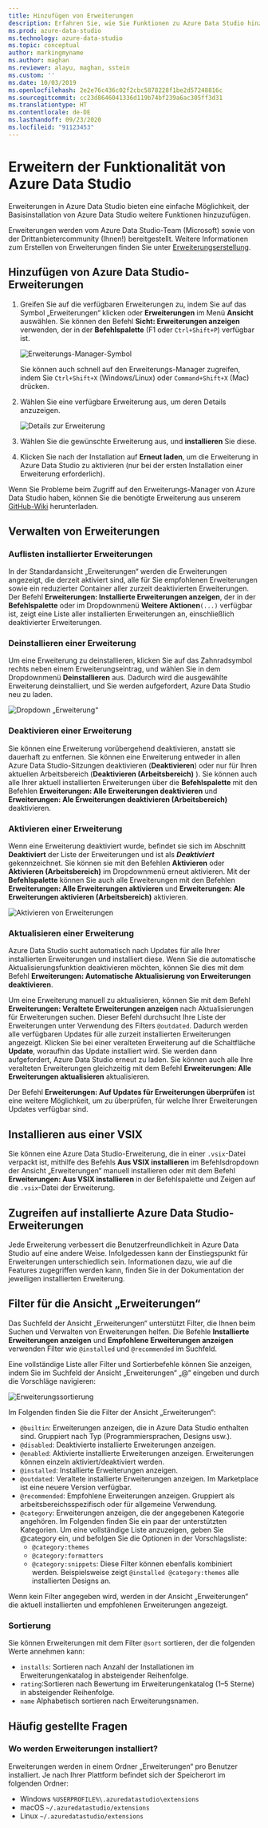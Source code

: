 ```yaml
---
title: Hinzufügen von Erweiterungen
description: Erfahren Sie, wie Sie Funktionen zu Azure Data Studio hinzufügen, indem Sie Erweiterungen auswählen und installieren, die von Microsoft und Drittanbietern bereitgestellt werden.
ms.prod: azure-data-studio
ms.technology: azure-data-studio
ms.topic: conceptual
author: markingmyname
ms.author: maghan
ms.reviewer: alayu, maghan, sstein
ms.custom: ''
ms.date: 10/03/2019
ms.openlocfilehash: 2e2e76c436c02f2cbc5878228f1be2d57248816c
ms.sourcegitcommit: cc23d8646041336d119b74bf239a6ac305ff3d31
ms.translationtype: HT
ms.contentlocale: de-DE
ms.lasthandoff: 09/23/2020
ms.locfileid: "91123453"
---
```

# <a name="extend-the-functionality-of-azure-data-studio"></a>Erweitern der Funktionalität von Azure Data Studio

Erweiterungen in Azure Data Studio bieten eine einfache Möglichkeit, der Basisinstallation von Azure Data Studio weitere Funktionen hinzuzufügen.

Erweiterungen werden vom Azure Data Studio-Team (Microsoft) sowie von der Drittanbietercommunity (Ihnen!) bereitgestellt. Weitere Informationen zum Erstellen von Erweiterungen finden Sie unter [Erweiterungserstellung](./extension-authoring.md).

## <a name="add-azure-data-studio-extensions"></a>Hinzufügen von Azure Data Studio-Erweiterungen

1. Greifen Sie auf die verfügbaren Erweiterungen zu, indem Sie auf das Symbol „Erweiterungen“ klicken oder **Erweiterungen** im Menü **Ansicht** auswählen. Sie können den Befehl **Sicht: Erweiterungen anzeigen** verwenden, der in der **Befehlspalette** (F1 oder `Ctrl+Shift+P`) verfügbar ist.

    ![Erweiterungs-Manager-Symbol](media/add-extensions/extension-manager-icon.png)

    Sie können auch schnell auf den Erweiterungs-Manager zugreifen, indem Sie `Ctrl+Shift+X` (Windows/Linux) oder `Command+Shift+X` (Mac) drücken.

2. Wählen Sie eine verfügbare Erweiterung aus, um deren Details anzuzeigen.

    ![Details zur Erweiterung](media/add-extensions/extension-details.png)

3. Wählen Sie die gewünschte Erweiterung aus, und **installieren** Sie diese.

4. Klicken Sie nach der Installation auf **Erneut laden**, um die Erweiterung in Azure Data Studio zu aktivieren (nur bei der ersten Installation einer Erweiterung erforderlich).

Wenn Sie Probleme beim Zugriff auf den Erweiterungs-Manager von Azure Data Studio haben, können Sie die benötigte Erweiterung aus unserem [GitHub-Wiki](https://github.com/microsoft/azuredatastudio/wiki/List-of-Extensions) herunterladen.

## <a name="manage-extensions"></a>Verwalten von Erweiterungen

### <a name="list-installed-extensions"></a>Auflisten installierter Erweiterungen

In der Standardansicht „Erweiterungen“ werden die Erweiterungen angezeigt, die derzeit aktiviert sind, alle für Sie empfohlenen Erweiterungen sowie ein reduzierter Container aller zurzeit deaktivierten Erweiterungen. Der Befehl **Erweiterungen: Installierte Erweiterungen anzeigen**, der in der **Befehlspalette** oder im Dropdownmenü **Weitere Aktionen**`(...)` verfügbar ist, zeigt eine Liste aller installierten Erweiterungen an, einschließlich deaktivierter Erweiterungen.

### <a name="uninstall-an-extension"></a>Deinstallieren einer Erweiterung

Um eine Erweiterung zu deinstallieren, klicken Sie auf das Zahnradsymbol rechts neben einem Erweiterungseintrag, und wählen Sie in dem Dropdownmenü **Deinstallieren** aus. Dadurch wird die ausgewählte Erweiterung deinstalliert, und Sie werden aufgefordert, Azure Data Studio neu zu laden.

 ![Dropdown „Erweiterung“](media/add-extensions/extension-gear-dropdown.png)

### <a name="disable-an-extension"></a>Deaktivieren einer Erweiterung

Sie können eine Erweiterung vorübergehend deaktivieren, anstatt sie dauerhaft zu entfernen. Sie können eine Erweiterung entweder in allen Azure Data Studio-Sitzungen deaktivieren (**Deaktivieren**) oder nur für Ihren aktuellen Arbeitsbereich (**Deaktivieren (Arbeitsbereich)** ). Sie können auch alle Ihrer aktuell installierten Erweiterungen über die **Befehlspalette** mit den Befehlen **Erweiterungen: Alle Erweiterungen deaktivieren** und **Erweiterungen: Ale Erweiterungen deaktivieren (Arbeitsbereich)** deaktivieren.

### <a name="enable-an-extension"></a>Aktivieren einer Erweiterung

Wenn eine Erweiterung deaktiviert wurde, befindet sie sich im Abschnitt **Deaktiviert** der Liste der Erweiterungen und ist als ***Deaktiviert*** gekennzeichnet. Sie können sie mit den Befehlen **Aktivieren** oder **Aktivieren (Arbeitsbereich)** im Dropdownmenü erneut aktivieren. Mit der **Befehlspalette** können Sie auch alle Erweiterungen mit den Befehlen **Erweiterungen: Alle Erweiterungen aktivieren** und **Erweiterungen: Ale Erweiterungen aktivieren (Arbeitsbereich)** aktivieren.

![Aktivieren von Erweiterungen](media/add-extensions/extensions-enable.png)

### <a name="updating-an-extension"></a>Aktualisieren einer Erweiterung

Azure Data Studio sucht automatisch nach Updates für alle Ihrer installierten Erweiterungen und installiert diese. Wenn Sie die automatische Aktualisierungsfunktion deaktivieren möchten, können Sie dies mit dem Befehl **Erweiterungen: Automatische Aktualisierung von Erweiterungen deaktivieren**.

Um eine Erweiterung manuell zu aktualisieren, können Sie mit dem Befehl **Erweiterungen: Veraltete Erweiterungen anzeigen** nach Aktualisierungen für Erweiterungen suchen. Dieser Befehl durchsucht Ihre Liste der Erweiterungen unter Verwendung des Filters `@outdated`. Dadurch werden alle verfügbaren Updates für alle zurzeit installierten Erweiterungen angezeigt. Klicken Sie bei einer veralteten Erweiterung auf die Schaltfläche **Update**, woraufhin das Update installiert wird. Sie werden dann aufgefordert, Azure Data Studio erneut zu laden. Sie können auch alle Ihre veralteten Erweiterungen gleichzeitig mit dem Befehl **Erweiterungen: Alle Erweiterungen aktualisieren** aktualisieren.

Der Befehl **Erweiterungen: Auf Updates für Erweiterungen überprüfen** ist eine weitere Möglichkeit, um zu überprüfen, für welche Ihrer Erweiterungen Updates verfügbar sind.

## <a name="install-from-a-vsix"></a>Installieren aus einer VSIX

Sie können eine Azure Data Studio-Erweiterung, die in einer `.vsix`-Datei verpackt ist, mithilfe des Befehls **Aus VSIX installieren** im Befehlsdropdown der Ansicht „Erweiterungen“ manuell installieren oder mit dem Befehl **Erweiterungen: Aus VSIX installieren** in der Befehlspalette und Zeigen auf die `.vsix`-Datei der Erweiterung.

## <a name="access-installed-azure-data-studio-extensions"></a>Zugreifen auf installierte Azure Data Studio-Erweiterungen

Jede Erweiterung verbessert die Benutzerfreundlichkeit in Azure Data Studio auf eine andere Weise. Infolgedessen kann der Einstiegspunkt für Erweiterungen unterschiedlich sein. Informationen dazu, wie auf die Features zugegriffen werden kann, finden Sie in der Dokumentation der jeweiligen installierten Erweiterung.

## <a name="extensions-view-filters"></a>Filter für die Ansicht „Erweiterungen“

Das Suchfeld der Ansicht „Erweiterungen“ unterstützt Filter, die Ihnen beim Suchen und Verwalten von Erweiterungen helfen. Die Befehle **Installierte Erweiterungen anzeigen** und **Empfohlene Erweiterungen anzeigen** verwenden Filter wie `@installed` und `@recommended` im Suchfeld.

Eine vollständige Liste aller Filter und Sortierbefehle können Sie anzeigen, indem Sie im Suchfeld der Ansicht „Erweiterungen“ „@“ eingeben und durch die Vorschläge navigieren:

![Erweiterungssortierung](media/add-extensions/extension-sort.png)

Im Folgenden finden Sie die Filter der Ansicht „Erweiterungen“:

- `@builtin`: Erweiterungen anzeigen, die in Azure Data Studio enthalten sind. Gruppiert nach Typ (Programmiersprachen, Designs usw.).
- `@disabled`: Deaktivierte installierte Erweiterungen anzeigen.
- `@enabled`: Aktivierte installierte Erweiterungen anzeigen. Erweiterungen können einzeln aktiviert/deaktiviert werden.
- `@installed`: Installierte Erweiterungen anzeigen.
- `@outdated`: Veraltete installierte Erweiterungen anzeigen. Im Marketplace ist eine neuere Version verfügbar.
- `@recommended`: Empfohlene Erweiterungen anzeigen. Gruppiert als arbeitsbereichsspezifisch oder für allgemeine Verwendung.
- `@category`: Erweiterungen anzeigen, die der angegebenen Kategorie angehören. Im Folgenden finden Sie ein paar der unterstützten Kategorien. Um eine vollständige Liste anzuzeigen, geben Sie @category ein, und befolgen Sie die Optionen in der Vorschlagsliste:
    - `@category:themes`
    - `@category:formatters`
    - `@category:snippets`: Diese Filter können ebenfalls kombiniert werden. Beispielsweise zeigt `@installed @category:themes` alle installierten Designs an.

Wenn kein Filter angegeben wird, werden in der Ansicht „Erweiterungen“ die aktuell installierten und empfohlenen Erweiterungen angezeigt.

### <a name="sorting"></a>Sortierung

Sie können Erweiterungen mit dem Filter `@sort` sortieren, der die folgenden Werte annehmen kann:

- `installs`: Sortieren nach Anzahl der Installationen im Erweiterungenkatalog in absteigender Reihenfolge.
- `rating`:Sortieren nach Bewertung im Erweiterungenkatalog (1–5 Sterne) in absteigender Reihenfolge.
- `name` Alphabetisch sortieren nach Erweiterungsnamen.

## <a name="common-questions"></a>Häufig gestellte Fragen

### <a name="where-are-extensions-installed"></a>Wo werden Erweiterungen installiert?

Erweiterungen werden in einem Ordner „Erweiterungen“ pro Benutzer installiert. Je nach Ihrer Plattform befindet sich der Speicherort im folgenden Ordner:

- Windows `%USERPROFILE%\.azuredatastudio\extensions`
- macOS `~/.azuredatastudio/extensions`
- Linux `~/.azuredatastudio/extensions`
